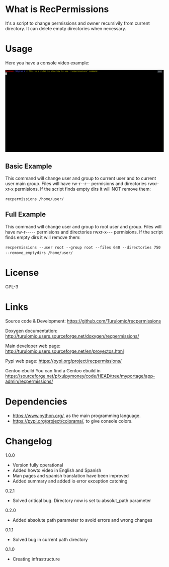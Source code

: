 What is RecPermissions
======================
It's a script to change permissions and owner recursivily from current directory. It can delete empty directories when necessary.

Usage
=====

Here you have a console video example:

![English howto](https://raw.githubusercontent.com/Turulomio/recpermissions/master/doc/ttyrec/recpermissions_howto_en.gif)

Basic Example
-------------

This command will change user and group to current user and to current user main group. Files will have rw-r--r-- permisions and directories rwxr-xr-x permisions. If the script finds empty dirs it will NOT remove them:

`recpermissions /home/user/`

Full Example
------------

This command will change user and group to root user and group. Files will have rw-r----- permisions and directories rwxr-x--- permisions. If the script finds empty dirs it will remove them:

`recpermissions --user root --group root --files 640 --directories 750 --remove_emptydirs /home/user/`

License
=======
GPL-3

Links
=====

Source code & Development:
    https://github.com/Turulomio/recpermissions

Doxygen documentation:
    http://turulomio.users.sourceforge.net/doxygen/recpermissions/

Main developer web page:
    http://turulomio.users.sourceforge.net/en/proyectos.html
    
Pypi web page:
    https://pypi.org/project/recpermissions/

Gentoo ebuild
    You can find a Gentoo ebuild in https://sourceforge.net/p/xulpymoney/code/HEAD/tree/myportage/app-admin/recpermissions/


Dependencies
============
* https://www.python.org/, as the main programming language.
* https://pypi.org/project/colorama/, to give console colors.

Changelog
=========
1.0.0
  * Version fully operational
  * Added howto video in English and Spanish
  * Man pages and spanish translation have been improved
  * Added summary and added io error exception catching

0.2.1
  * Solved critical bug. Directory now is set tu absolut_path parameter

0.2.0
  * Added absolute path parameter to avoid errors and wrong changes

0.1.1
  * Solved bug in current path directory

0.1.0
  * Creating infrastructure
